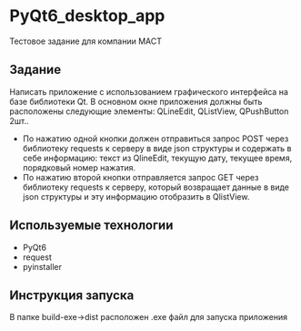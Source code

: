 # PyQt6_desktop_app
Тестовое задание для компании МАСТ

## Задание 

Написать приложение с использованием графического интерфейса на базе
библиотеки Qt. В основном окне приложения должны быть расположены следующие
элементы: QLineEdit, QListView, QPushButton 2шт..
- По нажатию одной кнопки должен отправиться запрос POST через библиотеку requests к
серверу в виде json структуры и содержать в себе информацию: текст из QlineEdit, текущую
дату, текущее время, порядковый номер нажатия.
- По нажатию второй кнопки отправляется запрос GET через библиотеку requests к серверу,
который возвращает данные в виде json структуры и эту информацию отобразить в QlistView.

## Используемые технологии
- PyQt6
- request
- pyinstaller

## Инструкция запуска

В папке build-exe->dist расположен .exe файл для запуска приложения
